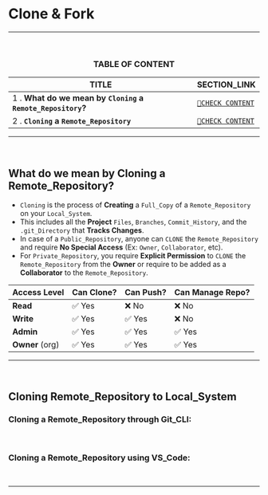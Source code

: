 # Clone & Fork
---
<br>
<div align="center">
 
### TABLE OF CONTENT
 
| TITLE                                                                                                           | SECTION_LINK                                                                                  |
|-----------------------------------------------------------------------------------------------------------------|-----------------------------------------------------------------------------------------------|
| 1 .  **What do we mean by `Cloning` a `Remote_Repository`?**                                                    | [` 🔗CHECK CONTENT `](#what-do-we-mean-by-cloning-a-remote_repository)                       |
| 2 .  **`Cloning` a `Remote_Repository`**                                                                        | [` 🔗CHECK CONTENT `](#cloning-remote_repository-to-local_system)                            |
</div>
 
---
<br>

## What do we mean by Cloning a Remote_Repository?
- `Cloning` is the process of **Creating** a `Full_Copy` of a `Remote_Repository` on your `Local_System`.
- This includes all the **Project** `Files`, `Branches`, `Commit_History`, and the `.git_Directory` that **Tracks Changes**.
- In case of a `Public_Repository`, anyone can `CLONE` the `Remote_Repository` and require **No Special Access** (Ex: `Owner`, `Collaborator`, etc).
- For `Private_Repository`, you require **Explicit Permission** to `CLONE` the `Remote_Repository` from the **Owner** or require to be added as a **Collaborator** to the `Remote_Repository`.<br>

<div align="center">

|**Access Level** | **Can Clone?**  | **Can Push?** | **Can Manage Repo?** |
| --------------- | --------------- | ------------- | -------------------- |
|**Read**         | ✅ Yes         | ❌ No         | ❌ No               |
| **Write**       | ✅ Yes         | ✅ Yes        | ❌ No               |
| **Admin**       | ✅ Yes         | ✅ Yes        | ✅ Yes              | 
| **Owner** (org) | ✅ Yes         | ✅ Yes        | ✅ Yes              |
</div>

---
<br>

## Cloning Remote_Repository to Local_System
### Cloning a Remote_Repository through Git_CLI:

<br>

### Cloning a Remote_Repository using VS_Code:

<br>

---
<br>

